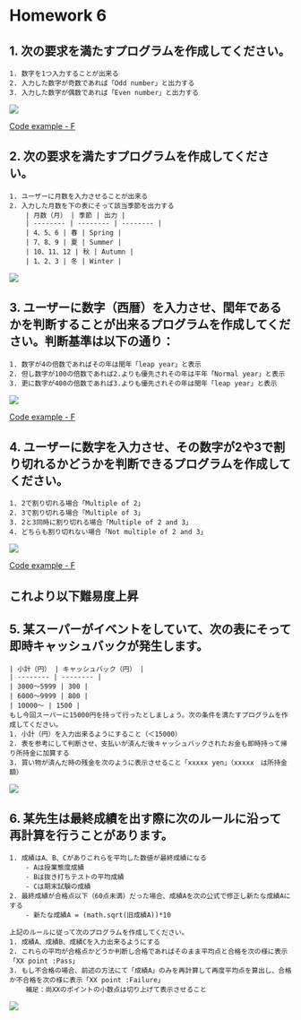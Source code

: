 # Homework 6

## 1. 次の要求を満たすプログラムを作成してください。
    1. 数字を1つ入力することが出来る
    2. 入力した数字が奇数であれば「Odd number」と出力する
    3. 入力した数字が偶数であれば「Even number」と出力する

![](https://i.imgur.com/qKZfhQj.png)

[Code example - F](https://github.com/eclairsameal/Level-3_Python/blob/main/Homework6/Fenrir/Homework4_1.py)

## 2. 次の要求を満たすプログラムを作成してください。
    1. ユーザーに月数を入力させることが出来る
    2. 入力した月数を下の表にそって該当季節を出力する
        | 月数（月） | 季節 | 出力 |
        | -------- | -------- | -------- |
        | 4、5、6 | 春 | Spring |
        | 7、8、9 | 夏 | Summer |
        | 10、11、12 | 秋 | Autumn |
        | 1、2、3 | 冬 | Winter |

![](https://i.imgur.com/qcLsJ4A.png)


## 3. ユーザーに数字（西暦）を入力させ、閏年であるかを判断することが出来るプログラムを作成してください。判断基準は以下の通り：
    1. 数字が4の倍数であればその年は閏年「leap year」と表示
    2. 但し数字が100の倍数であれば2.よりも優先されその年は平年「Normal year」と表示
    3. 更に数字が400の倍数であれば3.よりも優先されその年は閏年「leap year」と表示

![](https://i.imgur.com/gxI4hgS.png)

[Code example - F](https://github.com/eclairsameal/Level-3_Python/blob/main/Homework6/Fenrir/Homework4_3.py)

## 4. ユーザーに数字を入力させ、その数字が2や3で割り切れるかどうかを判断できるプログラムを作成してください。
    1. 2で割り切れる場合「Multiple of 2」
    2. 3で割り切れる場合「Multiple of 3」
    3. 2と3同時に割り切れる場合「Multiple of 2 and 3」
    4. どちらも割り切れない場合「Not multiple of 2 and 3」

![](https://i.imgur.com/jA9aVUO.png)

[Code example - F](https://github.com/eclairsameal/Level-3_Python/blob/main/Homework6/Fenrir/Homework4_4.py)

これより以下難易度上昇
---

## 5. 某スーパーがイベントをしていて、次の表にそって即時キャッシュバックが発生します。
    | 小計（円） | キャッシュバック（円） |
    | -------- | -------- |
    | 3000～5999 | 300 |
    | 6000～9999 | 800 |
    | 10000～ | 1500 |
    もし今回スーパーに15000円を持って行ったとしましょう。次の条件を満たすプログラムを作成してください。
    1. 小計（円）を入力出来るようにすること（＜15000）
    2. 表を参考にして判断させ、支払いが済んだ後キャッシュバックされたお金も即時持って帰り所持金に加算する
    3. 買い物が済んだ時の残金を次のように表示させること「xxxxx yen」（xxxxx　は所持金額）

![](https://i.imgur.com/oa8lLAf.png)


## 6. 某先生は最終成績を出す際に次のルールに沿って再計算を行うことがあります。
    1. 成績はA、B、Cがありこれらを平均した数値が最終成績になる
        - Aは授業態度成績
        - Bは抜き打ちテストの平均成績
        - Cは期末試験の成績
    2. 最終成績が合格点以下（60点未満）だった場合、成績Aを次の公式で修正し新たな成績Aにする
        - 新たな成績A = (math.sqrt(旧成績A))*10

    上記のルールに従って次のプログラムを作成してください。
    1. 成績A、成績B、成績Cを入力出来るようにする
    2. これらの平均が合格点かどうか判断し合格であればそのまま平均点と合格を次の様に表示「XX point :Pass」
    3. もし不合格の場合、前述の方法にて「成績A」のみを再計算して再度平均点を算出し、合格か不合格を次の様に表示「XX point :Failure」
        補足：尚XXのポイントの小数点は切り上げて表示させること
        
![](https://i.imgur.com/TexhoSr.png)




